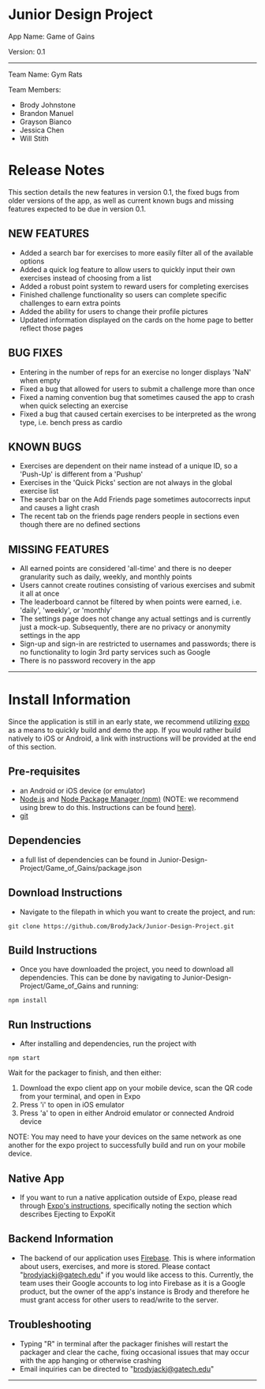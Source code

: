 # Junior Design Project

App Name:  Game of Gains

Version: 0.1

-------------

Team Name: Gym Rats

Team Members:
- Brody Johnstone
- Brandon Manuel
- Grayson Bianco
- Jessica Chen
- Will Stith

# Release Notes
This section details the new features in version 0.1, the fixed bugs from older versions of the app, as well as current known bugs and missing features expected to be due in version 0.1.
## NEW FEATURES
- Added a search bar for exercises to more easily filter all of the available options
- Added a quick log feature to allow users to quickly input their own exercises instead of choosing from a list
- Added a robust point system to reward users for completing exercises
- Finished challenge functionality so users can complete specific challenges to earn extra points
- Added the ability for users to change their profile pictures
- Updated information displayed on the cards on the home page to better reflect those pages

## BUG FIXES
- Entering in the number of reps for an exercise no longer displays 'NaN' when empty
- Fixed a bug that allowed for users to submit a challenge more than once
- Fixed a naming convention bug that sometimes caused the app to crash when quick selecting an exercise
- Fixed a bug that caused certain exercises to be interpreted as the wrong type, i.e. bench press as cardio

## KNOWN BUGS
- Exercises are dependent on their name instead of a unique ID, so a 'Push-Up' is different from a 'Pushup'
- Exercises in the 'Quick Picks' section are not always in the global exercise list
- The search bar on the Add Friends page sometimes autocorrects input and causes a light crash
- The recent tab on the friends page renders people in sections even though there are no defined sections

## MISSING FEATURES
- All earned points are considered 'all-time' and there is no deeper granularity such as daily, weekly, and monthly points
- Users cannot create routines consisting of various exercises and submit it all at once
- The leaderboard cannot be filtered by when points were earned, i.e. 'daily', 'weekly', or 'monthly'
- The settings page does not change any actual settings and is currently just a mock-up. Subsequently, there are no privacy or anonymity settings in the app
- Sign-up and sign-in are restricted to usernames and passwords; there is no functionality to login 3rd party services such as Google
- There is no password recovery in the app
-------------

# Install Information
Since the application is still in an early state, we recommend utilizing <a href="https://expo.io/" title="Expo Link">
expo</a> as a means to quickly build and demo the app. If you would rather build natively to iOS or Android, a link with instructions will be provided at the end of this section.
## Pre-requisites
- an Android or iOS device (or emulator)
- <a href="https://nodejs.org/en/" title="Node Link">Node.js</a> and <a href="https://www.npmjs.com/" title="NPM Link">Node Package Manager (npm)</a> (NOTE: we recommend using brew to do this. Instructions can be found <a href="https://www.dyclassroom.com/howto-mac/how-to-install-nodejs-and-npm-on-mac-using-homebrew" title="Brew Link">here)</a>.
- <a href="https://git-scm.com/downloads" title="Git Link">git</a>

## Dependencies
- a full list of dependencies can be found in Junior-Design-Project/Game_of_Gains/package.json

## Download Instructions
- Navigate to the filepath in which you want to create the project, and run:
```
git clone https://github.com/BrodyJack/Junior-Design-Project.git
```

## Build Instructions
- Once you have downloaded the project, you need to download all dependencies. This can be done by navigating to Junior-Design-Project/Game_of_Gains and running:
```
npm install
```

## Run Instructions
- After installing and dependencies, run the project with
```
npm start
```
Wait for the packager to finish, and then either:
1) Download the expo client app on your mobile device, scan the QR code from your terminal, and open in Expo
2) Press 'i' to open in iOS emulator
3) Press 'a' to open in either Android emulator or connected Android device

NOTE: You may need to have your devices on the same network as one another for the expo project to successfully build and run on your mobile device.

## Native App
- If you want to run a native application outside of Expo, please read through <a href="https://github.com/react-community/create-react-native-app/blob/master/EJECTING.md" title="Eject Link">Expo's instructions</a>, specifically noting the section which describes Ejecting to ExpoKit

## Backend Information
- The backend of our application uses <a href="https://firebase.google.com/" title="Firebase">Firebase</a>. This is where information about users, exercises, and more is stored. Please contact "brodyjackj@gatech.edu" if you would like access to this. Currently, the team uses their Google accounts to log into Firebase as it is a Google product, but the owner of the app's instance is Brody and therefore he must grant access for other users to read/write to the server.

## Troubleshooting
- Typing "R" in terminal after the packager finishes will restart the packager and clear the cache, fixing occasional issues that may occur with the app hanging or otherwise crashing
- Email inquiries can be directed to "brodyjackj@gatech.edu"

-------------
